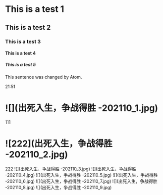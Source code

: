# This is a test 1
## This is a test 2
### This is a test 3
#### This is a test 4
##### This is a test 5

This sentence was changed by Atom.

21:51

# ![](出死入生，争战得胜 -202110_1.jpg)
111
# ![222](出死入生，争战得胜 -202110_2.jpg)
222
![](出死入生，争战得胜 -202110_3.jpg)
![](出死入生，争战得胜 -202110_4.jpg)
![](出死入生，争战得胜 -202110_5.jpg)
![](出死入生，争战得胜 -202110_6.jpg)
![](出死入生，争战得胜 -202110_7.jpg)
![](出死入生，争战得胜 -202110_8.jpg)
![](出死入生，争战得胜 -202110_9.jpg)
